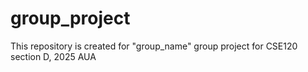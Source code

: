 # group_project
This repository is created for "group_name" group project for CSE120 section D, 2025 AUA
